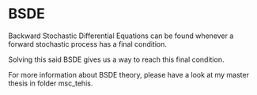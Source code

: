 # BSDE

Backward Stochastic Differential Equations can be found whenever a forward stochastic process has a final condition. 

Solving this said BSDE gives us a way to reach this final condition. 

For more information about BSDE theory, please have a look at my master thesis in folder msc_tehis.  
